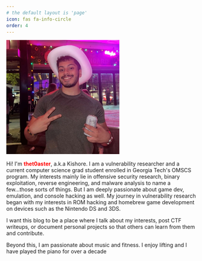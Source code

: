 ```yaml
---
# the default layout is 'page'
icon: fas fa-info-circle
order: 4
---
```


<img alt="alt text" src="/assets/img/about/picture_one.JPG" alt="About Me Photo" style="width:300px; height:auto;">

Hi! I'm <span style="color:red">**thet0aster**</span>, a.k.a Kishore. I am a vulnerability
researcher and a current computer science grad student enrolled in
Georgia Tech's OMSCS program. My interests mainly lie in offensive security
research, binary exploitation, reverse engineering, and malware analysis to
name a few...those sorts of things. But I am deeply passionate about game
dev, emulation, and console hacking as well. My journey in vulnerability 
research began with my interests in ROM hacking and homebrew game
development on devices such as the Nintendo DS and 3DS. 

I want this blog to be a place where I talk about my interests, post
CTF writeups, or document personal projects so that others can learn from
them and contribute. 

Beyond this, I am passionate about music and fitness. I enjoy lifting and I
have played the piano for over a decade
